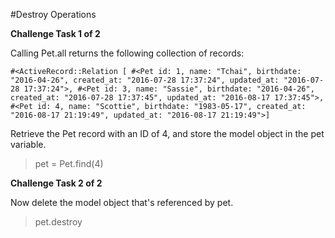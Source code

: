 #Destroy Operations

**Challenge Task 1 of 2**

Calling Pet.all returns the following collection of records:

`#<ActiveRecord::Relation [
#<Pet id: 1, name: "Tchai", birthdate: "2016-04-26", created_at: "2016-07-28 17:37:24", updated_at: "2016-07-28 17:37:24">,
#<Pet id: 3, name: "Sassie", birthdate: "2016-04-26", created_at: "2016-07-28 17:37:45", updated_at: "2016-08-17 17:37:45">,
#<Pet id: 4, name: "Scottie", birthdate: "1983-05-17", created_at: "2016-08-17 21:19:49", updated_at: "2016-08-17 21:19:49">]`

Retrieve the Pet record with an ID of 4, and store the model object in the pet variable.

> pet = Pet.find(4)

**Challenge Task 2 of 2**

Now delete the model object that's referenced by pet.

> pet.destroy

